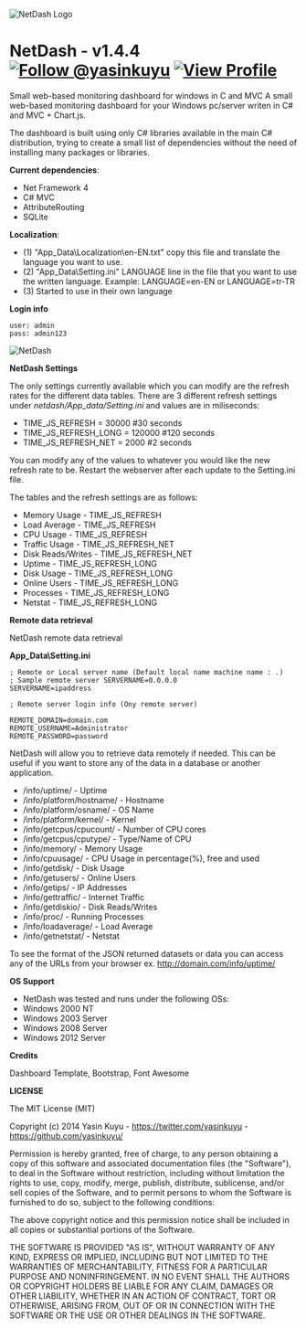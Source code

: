 ![NetDash Logo](http://i60.tinypic.com/2r5dthz.png)

NetDash - v1.4.4  [![Follow @yasinkuyu](https://dev.twitter.com/sites/default/files/images_documentation/bird_blue_32.png)](https://twitter.com/yasinkuyu) [![View Profile](https://dlc1-s.licdn.com/sites/default/files/InBug-30px-R.png)](http://www.linkedin.com/in/yasinkuyu/)
======

Small web-based monitoring dashboard for windows in C and MVC
A small web-based monitoring dashboard for your Windows pc/server writen in C# and MVC + Chart.js.

The dashboard is built using only C# libraries available in the main C# distribution, trying to create a small list of dependencies without the need of installing many packages or libraries.

**Current dependencies**:

- Net Framework 4
- C# MVC 
- AttributeRouting
- SQLite

**Localization**:

- (1) "App_Data\Localization\en-EN.txt" copy this file and translate the language you want to use.
- (2) "App_Data\Setting.ini" LANGUAGE line in the file that you want to use the written language. Example: LANGUAGE=en-EN or LANGUAGE=tr-TR
- (3) Started to use in their own language

**Login info**

	user: admin
	pass: admin123

![NetDash](http://i59.tinypic.com/wuf1n6.png)

**NetDash Settings**

The only settings currently available which you can modify are the refresh rates for the different data tables. There are 3 different refresh settings under *netdash/App_data/Setting.ini* and values are in miliseconds:


* TIME_JS_REFRESH = 30000       #30 seconds
* TIME_JS_REFRESH_LONG = 120000	#120 seconds
* TIME_JS_REFRESH_NET = 2000	#2 seconds

You can modify any of the values to whatever you would like the new refresh rate to be. Restart the webserver after each update to the Setting.ini file.

The tables and the refresh settings are as follows:

* Memory Usage - TIME_JS_REFRESH
* Load Average - TIME_JS_REFRESH
* CPU Usage - TIME_JS_REFRESH
* Traffic Usage - TIME_JS_REFRESH_NET
* Disk Reads/Writes - TIME_JS_REFRESH_NET
* Uptime - TIME_JS_REFRESH_LONG
* Disk Usage - TIME_JS_REFRESH_LONG
* Online Users - TIME_JS_REFRESH_LONG
* Processes - TIME_JS_REFRESH_LONG
* Netstat - TIME_JS_REFRESH_LONG

**Remote data retrieval**	

NetDash remote data retrieval
	
**App_Data\Setting.ini**

	; Remote or Local server name (Default local name machine name : .)
	; Sample remote server SERVERNAME=0.0.0.0
	SERVERNAME=ipaddress
	        
	; Remote server login info (Ony remote server)
	
	REMOTE_DOMAIN=domain.com
	REMOTE_USERNAME=Administrator
	REMOTE_PASSWORD=password

NetDash will allow you to retrieve data remotely if needed. This can be useful if you want to store any of the data in a database or another application.

- /info/uptime/				- Uptime
- /info/platform/hostname/		- Hostname
- /info/platform/osname/		- OS Name
- /info/platform/kernel/		- Kernel
- /info/getcpus/cpucount/		- Number of CPU cores
- /info/getcpus/cputype/		- Type/Name of CPU
- /info/memory/				- Memory Usage
- /info/cpuusage/			- CPU Usage in percentage(%), free and used
- /info/getdisk/			- Disk Usage
- /info/getusers/			- Online Users
- /info/getips/				- IP Addresses
- /info/gettraffic/			- Internet Traffic
- /info/getdiskio/			- Disk Reads/Writes
- /info/proc/				- Running Processes
- /info/loadaverage/			- Load Average
- /info/getnetstat/			- Netstat

To see the format of the JSON returned datasets or data you can access any of the URLs from your browser ex. http://domain.com/info/uptime/ 

**OS Support**

- NetDash was tested and runs under the following OSs:
- Windows 2000 NT
- Windows 2003 Server
- Windows 2008 Server
- Windows 2012 Server

**Credits**

Dashboard Template, Bootstrap, Font Awesome

**LICENSE**

The MIT License (MIT)

Copyright (c) 2014 Yasin Kuyu - https://twitter.com/yasinkuyu - https://github.com/yasinkuyu/

Permission is hereby granted, free of charge, to any person obtaining a copy
of this software and associated documentation files (the "Software"), to deal
in the Software without restriction, including without limitation the rights
to use, copy, modify, merge, publish, distribute, sublicense, and/or sell
copies of the Software, and to permit persons to whom the Software is
furnished to do so, subject to the following conditions:

The above copyright notice and this permission notice shall be included in all
copies or substantial portions of the Software.

THE SOFTWARE IS PROVIDED "AS IS", WITHOUT WARRANTY OF ANY KIND, EXPRESS OR
IMPLIED, INCLUDING BUT NOT LIMITED TO THE WARRANTIES OF MERCHANTABILITY,
FITNESS FOR A PARTICULAR PURPOSE AND NONINFRINGEMENT. IN NO EVENT SHALL THE
AUTHORS OR COPYRIGHT HOLDERS BE LIABLE FOR ANY CLAIM, DAMAGES OR OTHER
LIABILITY, WHETHER IN AN ACTION OF CONTRACT, TORT OR OTHERWISE, ARISING FROM,
OUT OF OR IN CONNECTION WITH THE SOFTWARE OR THE USE OR OTHER DEALINGS IN THE
SOFTWARE.

